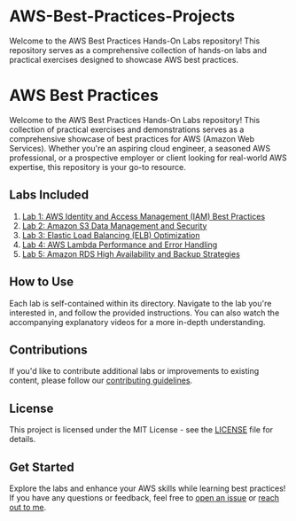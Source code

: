 # AWS-Best-Practices-Projects
Welcome to the AWS Best Practices Hands-On Labs repository! This repository serves as a comprehensive collection of hands-on labs and practical exercises designed to showcase AWS best practices. 

# AWS Best Practices

Welcome to the AWS Best Practices Hands-On Labs repository! This collection of practical exercises and demonstrations serves as a comprehensive showcase of best practices for AWS (Amazon Web Services). Whether you're an aspiring cloud engineer, a seasoned AWS professional, or a prospective employer or client looking for real-world AWS expertise, this repository is your go-to resource.

## Labs Included

1. [Lab 1: AWS Identity and Access Management (IAM) Best Practices](labs/lab1-iam-best-practices/README.md)
2. [Lab 2: Amazon S3 Data Management and Security](labs/lab2-s3-data-management/README.md)
3. [Lab 3: Elastic Load Balancing (ELB) Optimization](labs/lab3-elb-optimization/README.md)
4. [Lab 4: AWS Lambda Performance and Error Handling](labs/lab4-lambda-best-practices/README.md)
5. [Lab 5: Amazon RDS High Availability and Backup Strategies](labs/lab5-rds-ha-backup/README.md)

## How to Use

Each lab is self-contained within its directory. Navigate to the lab you're interested in, and follow the provided instructions. You can also watch the accompanying explanatory videos for a more in-depth understanding.

## Contributions

If you'd like to contribute additional labs or improvements to existing content, please follow our [contributing guidelines](CONTRIBUTING.md).

## License

This project is licensed under the MIT License - see the [LICENSE](LICENSE) file for details.

## Get Started

Explore the labs and enhance your AWS skills while learning best practices! If you have any questions or feedback, feel free to [open an issue](https://github.com/yourusername/aws-best-practices-labs/issues) or [reach out to me](atubak40@gmail.com).
